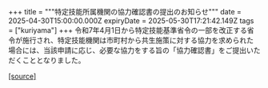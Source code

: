 +++
title = """特定技能所属機関の協力確認書の提出のお知らせ"""
date = 2025-04-30T15:00:00.000Z
expiryDate = 2025-05-30T17:21:42.149Z
tags = ["kuriyama"]
+++
令和7年4月1日から特定技能基準省令の一部を改正する省令が施行され、特定技能機関は市町村から共生施策に対する協力を求められた場合には、当該申請に応じ、必要な協力をする旨の「協力確認書」をご提出いただくこととなりました。

[[source]](https://www.town.kuriyama.hokkaido.jp/soshiki/31/31591.html)
